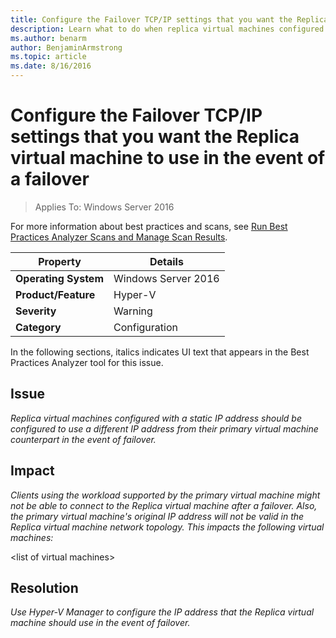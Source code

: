 ```yaml
---
title: Configure the Failover TCP/IP settings that you want the Replica virtual machine to use in the event of a failover
description: Learn what to do when replica virtual machines configured with a static IP address should be configured to use a different IP address from their primary virtual machine counterpart in the event of failover.
ms.author: benarm
author: BenjaminArmstrong
ms.topic: article
ms.date: 8/16/2016
---
```

# Configure the Failover TCP/IP settings that you want the Replica virtual machine to use in the event of a failover

>Applies To: Windows Server 2016

For more information about best practices and scans, see [Run Best Practices Analyzer Scans and Manage Scan Results](/previous-versions/windows/it-pro/windows-server-2012-R2-and-2012/hh831400(v=ws.11)).

|Property|Details|
|-|-|
|**Operating System**|Windows Server 2016|
|**Product/Feature**|Hyper-V|
|**Severity**|Warning|
|**Category**|Configuration|

In the following sections, italics indicates UI text that appears in the Best Practices Analyzer tool for this issue.

## Issue
*Replica virtual machines configured with a static IP address should be configured to use a different IP address from their primary virtual machine counterpart in the event of failover.*

## Impact
*Clients using the workload supported by the primary virtual machine might not be able to connect to the Replica virtual machine after a failover. Also, the primary virtual machine's original IP address will not be valid in the Replica virtual machine network topology. This impacts the following virtual machines:*

\<list of virtual machines>

## Resolution
*Use Hyper-V Manager to configure the IP address that the Replica virtual machine should use in the event of failover.*